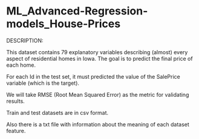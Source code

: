 # ML_Advanced-Regression-models_House-Prices

DESCRIPTION:

This dataset contains 79 explanatory variables describing (almost) every aspect of residential homes in Iowa. The goal is to predict the final price of each home.

For each Id in the test set, it must predicted the value of the SalePrice variable (which is the target).

We will take RMSE (Root Mean Squared Error) as the metric for validating results. 

Train and test datasets are in csv format.

Also there is a txt file with information about the meaning of each dataset feature.
